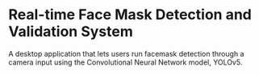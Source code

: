 # Real-time Face Mask Detection and Validation System
 A desktop application that lets users run facemask detection through a camera input using the Convolutional Neural Network model, YOLOv5.
